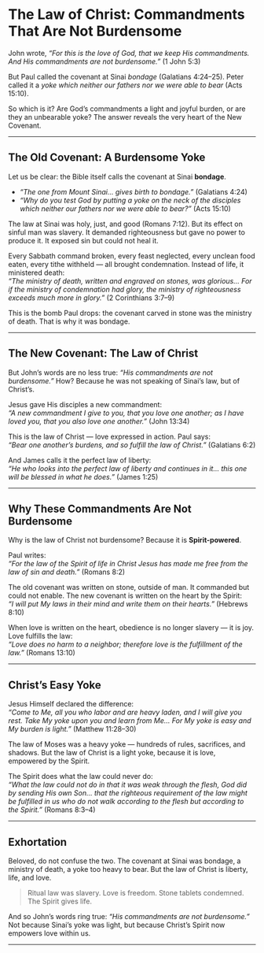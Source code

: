 # The Law of Christ: Commandments That Are Not Burdensome

John wrote, *“For this is the love of God, that we keep His commandments. And His commandments are not burdensome.”* (1 John 5:3)  

But Paul called the covenant at Sinai *bondage* (Galatians 4:24–25). Peter called it a *yoke which neither our fathers nor we were able to bear* (Acts 15:10).  

So which is it? Are God’s commandments a light and joyful burden, or are they an unbearable yoke? The answer reveals the very heart of the New Covenant.

---

## The Old Covenant: A Burdensome Yoke

Let us be clear: the Bible itself calls the covenant at Sinai **bondage**.  

- *“The one from Mount Sinai… gives birth to bondage.”* (Galatians 4:24)  
- *“Why do you test God by putting a yoke on the neck of the disciples which neither our fathers nor we were able to bear?”* (Acts 15:10)  

The law at Sinai was holy, just, and good (Romans 7:12). But its effect on sinful man was slavery. It demanded righteousness but gave no power to produce it. It exposed sin but could not heal it.  

Every Sabbath command broken, every feast neglected, every unclean food eaten, every tithe withheld — all brought condemnation. Instead of life, it ministered death:  
*“The ministry of death, written and engraved on stones, was glorious… For if the ministry of condemnation had glory, the ministry of righteousness exceeds much more in glory.”* (2 Corinthians 3:7–9)

This is the bomb Paul drops: the covenant carved in stone was the ministry of death. That is why it was bondage.

---

## The New Covenant: The Law of Christ

But John’s words are no less true: *“His commandments are not burdensome.”* How? Because he was not speaking of Sinai’s law, but of Christ’s.  

Jesus gave His disciples a new commandment:  
*“A new commandment I give to you, that you love one another; as I have loved you, that you also love one another.”* (John 13:34)  

This is the law of Christ — love expressed in action. Paul says:  
*“Bear one another’s burdens, and so fulfill the law of Christ.”* (Galatians 6:2)  

And James calls it the perfect law of liberty:  
*“He who looks into the perfect law of liberty and continues in it… this one will be blessed in what he does.”* (James 1:25)

---

## Why These Commandments Are Not Burdensome

Why is the law of Christ not burdensome? Because it is **Spirit-powered**.  

Paul writes:  
*“For the law of the Spirit of life in Christ Jesus has made me free from the law of sin and death.”* (Romans 8:2)  

The old covenant was written on stone, outside of man. It commanded but could not enable. The new covenant is written on the heart by the Spirit:  
*“I will put My laws in their mind and write them on their hearts.”* (Hebrews 8:10)  

When love is written on the heart, obedience is no longer slavery — it is joy. Love fulfills the law:  
*“Love does no harm to a neighbor; therefore love is the fulfillment of the law.”* (Romans 13:10)

---

## Christ’s Easy Yoke

Jesus Himself declared the difference:  
*“Come to Me, all you who labor and are heavy laden, and I will give you rest. Take My yoke upon you and learn from Me… For My yoke is easy and My burden is light.”* (Matthew 11:28–30)  

The law of Moses was a heavy yoke — hundreds of rules, sacrifices, and shadows. But the law of Christ is a light yoke, because it is love, empowered by the Spirit.  

The Spirit does what the law could never do:  
*“What the law could not do in that it was weak through the flesh, God did by sending His own Son… that the righteous requirement of the law might be fulfilled in us who do not walk according to the flesh but according to the Spirit.”* (Romans 8:3–4)

---

## Exhortation

Beloved, do not confuse the two. The covenant at Sinai was bondage, a ministry of death, a yoke too heavy to bear. But the law of Christ is liberty, life, and love.  

> Ritual law was slavery. Love is freedom. Stone tablets condemned. The Spirit gives life.  

And so John’s words ring true: *“His commandments are not burdensome.”* Not because Sinai’s yoke was light, but because Christ’s Spirit now empowers love within us.  

---


